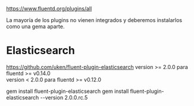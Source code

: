 https://www.fluentd.org/plugins/all

La mayoría de los plugins no vienen integrados y deberemos instalarlos como una gema aparte.


# Elasticsearch
https://github.com/uken/fluent-plugin-elasticsearch
version >= 2.0.0 para fluentd >= v0.14.0  
version < 2.0.0 para fluentd >= v0.12.0  

gem install fluent-plugin-elasticsearch
gem install fluent-plugin-elasticsearch --version 2.0.0.rc.5

